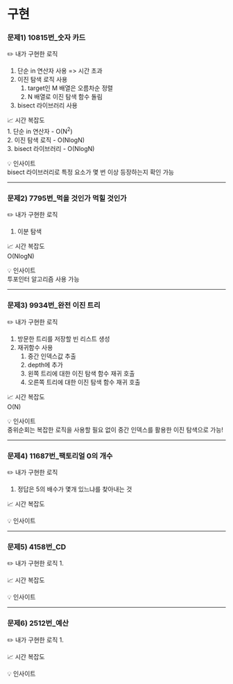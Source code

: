 # 구현

### 문제1) 10815번_숫자 카드
✏️ 내가 구현한 로직
1. 단순 in 연산자 사용 => 시간 초과
2. 이진 탐색 로직 사용
    1. target인 M 배열은 오름차순 정렬
   2. N 배열로 이진 탐색 함수 돌림
3. bisect 라이브러리 사용

📈 시간 복잡도
<br>1. 단순 in 연산자 - O(N<sup>2</sup>)
<br>2. 이진 탐색 로직 - O(NlogN)
<br>3. bisect 라이브러리 - O(NlogN)

💡 인사이트
<br>bisect 라이브러리로 특정 요소가 몇 번 이상 등장하는지 확인 가능

---
### 문제2) 7795번_먹을 것인가 먹힐 것인가
✏️ 내가 구현한 로직
1. 이분 탐색

📈 시간 복잡도
<br>O(NlogN)

💡 인사이트
<br>투포인터 알고리즘 사용 가능



---
### 문제3) 9934번_완전 이진 트리
✏️ 내가 구현한 로직
1. 방문한 트리를 저장할 빈 리스트 생성
2. 재귀함수 사용
   1. 중간 인덱스값 추출
   2. depth에 추가
   3. 왼쪽 트리에 대한 이진 탐색 함수 재귀 호출
   4. 오른쪽 트리에 대한 이진 탐색 함수 재귀 호출

📈 시간 복잡도
<br>O(N)

💡 인사이트
<br>중위순회는 복잡한 로직을 사용할 필요 없이 중간 인덱스를 활용한 이진 탐색으로 가능!

---

### 문제4) 11687번_팩토리얼 0의 개수
✏️ 내가 구현한 로직
1. 정답은 5의 배수가 몇개 있느냐를 찾아내는 것

📈 시간 복잡도
<br>

💡 인사이트
<br>

---
### 문제5) 4158번_CD
✏️ 내가 구현한 로직
1.  

📈 시간 복잡도
<br>

💡 인사이트
<br>

---
### 문제6) 2512번_예산
✏️ 내가 구현한 로직
1. 

📈 시간 복잡도
<br>

💡 인사이트
<br>